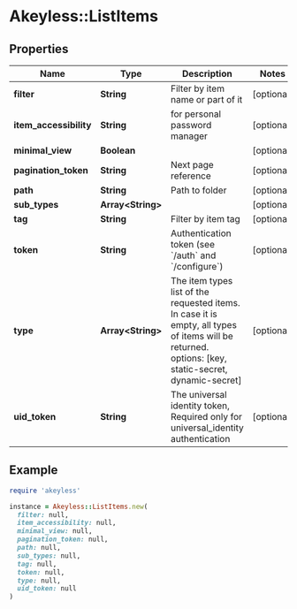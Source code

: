 # Akeyless::ListItems

## Properties

| Name | Type | Description | Notes |
| ---- | ---- | ----------- | ----- |
| **filter** | **String** | Filter by item name or part of it | [optional] |
| **item_accessibility** | **String** | for personal password manager | [optional] |
| **minimal_view** | **Boolean** |  | [optional] |
| **pagination_token** | **String** | Next page reference | [optional] |
| **path** | **String** | Path to folder | [optional] |
| **sub_types** | **Array&lt;String&gt;** |  | [optional] |
| **tag** | **String** | Filter by item tag | [optional] |
| **token** | **String** | Authentication token (see &#x60;/auth&#x60; and &#x60;/configure&#x60;) | [optional] |
| **type** | **Array&lt;String&gt;** | The item types list of the requested items. In case it is empty, all types of items will be returned. options: [key, static-secret, dynamic-secret] | [optional] |
| **uid_token** | **String** | The universal identity token, Required only for universal_identity authentication | [optional] |

## Example

```ruby
require 'akeyless'

instance = Akeyless::ListItems.new(
  filter: null,
  item_accessibility: null,
  minimal_view: null,
  pagination_token: null,
  path: null,
  sub_types: null,
  tag: null,
  token: null,
  type: null,
  uid_token: null
)
```

